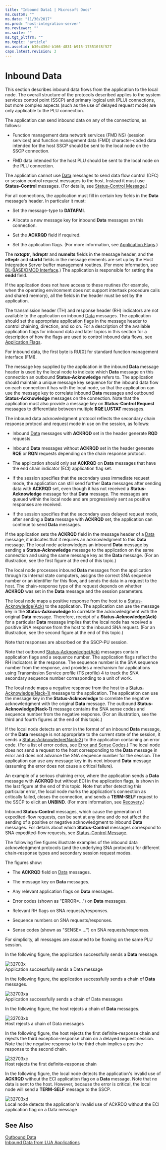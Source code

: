 ```yaml
---
title: "Inbound Data1 | Microsoft Docs"
ms.custom: ""
ms.date: "11/30/2017"
ms.prod: "host-integration-server"
ms.reviewer: ""
ms.suite: ""
ms.tgt_pltfrm: ""
ms.topic: "article"
ms.assetid: b30c436d-b166-4831-b915-175510f8f527
caps.latest.revision: 3
---
```

# Inbound Data
This section describes inbound data flows from the application to the local node. The overall structure of the protocols described applies to the system services control point (SSCP) and primary logical unit (PLU) connections, but more complex aspects (such as the use of delayed request mode) are only applicable to the PLU connection.  
  
 The application can send inbound data on any of the connections, as follows:  
  
-   Function management data network services (FMD NS) (session services) and function management data (FMD) character-coded data intended for the host SSCP should be sent to the local node on the SSCP connection.  
  
-   FMD data intended for the host PLU should be sent to the local node on the PLU connection.  
  
 The application cannot use [Data](../HIS2010/data2.md) messages to send data flow control (DFC) or session control request messages to the host. Instead it must use **Status-Control** messages. (For details, see [Status-Control Message](../HIS2010/status-control-message2.md).)  
  
 For all connections, the application must fill in certain key fields in the **Data** message's header. In particular it must:  
  
-   Set the message-type to **DATAFMI**.  
  
-   Allocate a new message key for inbound **Data** messages on this connection.  
  
-   Set the **ACKRQD** field if required.  
  
-   Set the application flags. (For more information, see [Application Flags](../HIS2010/application-flags2.md).)  
  
 The **nxtqptr**, **hdreptr** and **numelts** fields in the message header, and the **elteptr** and **startd** fields in the message elements are set up by the Host Integration Server buffer management routines. (For more information, see [DL-BASE/DMOD Interface](../HIS2010/dl-base-dmod-interface1.md).) The application is responsible for setting the **endd** field.  
  
 If the application does not have access to these routines (for example, when the operating environment does not support intertask procedure calls and shared memory), all the fields in the header must be set by the application.  
  
 The transmission header (TH) and response header (RH) indicators are not available to the application on inbound [Data](../HIS2010/data2.md) messages. The application should set the appropriate application flags in the message header to control chaining, direction, and so on. For a description of the available application flags for inbound data and later topics in this section for a description of how the flags are used to control inbound data flows, see [Application Flags](../HIS2010/application-flags2.md).  
  
 For inbound data, the first byte is RU[0] for standard function management interface (FMI).  
  
 The message key supplied by the application in the inbound **Data** message header is used by the local node to indicate which **Data** message on this connection an outbound **Status-Acknowledge** refers to. The application should maintain a unique message key sequence for the inbound data flow on each connection it has with the local node, so that the application can use the message key to correlate inbound **Data** messages and outbound **Status-Acknowledge** messages on the connection. Note that the application must also provide a message key on **Status-Control Request** messages to differentiate between multiple **RQE LUSTAT** messages.  
  
 The inbound data acknowledgment protocol reflects the secondary chain response protocol and request mode in use on the session, as follows:  
  
-   Inbound [Data](../HIS2010/data2.md) messages with **ACKRQD** set in the header generate **RQD** requests.  
  
-   Inbound **Data** messages without **ACKRQD** set in the header generate **RQE** or **RQN** requests depending on the chain response protocol.  
  
-   The application should only set **ACKRQD** on **Data** messages that have the end chain indicator (ECI) application flag set.  
  
-   If the session specifies that the secondary uses immediate request mode, the application can still send further **Data** messages after sending data with **ACKRQD** set, even though it has not received a **Status-Acknowledge** message for that **Data** message. The messages are queued within the local node and are progressively sent as positive responses are received.  
  
-   If the session specifies that the secondary uses delayed request mode, after sending a **Data** message with **ACKRQD** set, the application can continue to send **Data** messages.  
  
 If the application sets the **ACKRQD** field in the message header of a [Data](../HIS2010/data2.md) message, it indicates that it requires an acknowledgment to this **Data** message. The local node acknowledges an inbound **Data** message by sending a **Status-Acknowledge** message to the application on the same connection and using the same message key as the **Data** message. (For an illustration, see the first figure at the end of this topic.)  
  
 The local node processes inbound **Data** messages from the application through its internal state computers, assigns the correct SNA sequence number or an identifier for this flow, and sends the data in a request to the host. The chain-response type of the request depends on whether **ACKRQD** was set in the **Data** message and the session parameters.  
  
 The local node maps a positive response from the host to a [Status-Acknowledge(Ack)](../HIS2010/status-acknowledge-ack-1.md) to the application. The application can use the message key in the **Status-Acknowledge** to correlate the acknowledgment with the original **Data** message. Therefore, receipt of a **Status-Acknowledge(Ack)** for a particular **Data** message implies that the local node has received a positive SNA response from the host to the inbound SNA request. (For an illustration, see the second figure at the end of this topic.)  
  
 Note that responses are absorbed on the SSCP-PU session.  
  
 Note that outbound [Status-Acknowledge(Ack)](../HIS2010/status-acknowledge-ack-1.md) messages contain application flags and a sequence number. The application flags reflect the RH indicators in the response. The sequence number is the SNA sequence number from the response, and provides a mechanism for applications using Transmission Service profile (TS profile) 4 to track the SNA secondary sequence number corresponding to a unit of work.  
  
 The local node maps a negative response from the host to a [Status-Acknowledge(Nack-1)](../HIS2010/status-acknowledge-nack-1-2.md) message to the application. The application can use the message key in the **Status-Acknowledge** to correlate the negative acknowledgment with the original **Data** message. The outbound **Status-Acknowledge(Nack-1)** message contains the SNA sense codes and sequence number from the negative response. (For an illustration, see the third and fourth figures at the end of this topic.)  
  
 If the local node detects an error in the format of an inbound **Data** message, or the **Data** message is not appropriate to the current state of the session, it sends a [Status-Acknowledge(Nack-2)](../HIS2010/status-acknowledge-nack-2-1.md) to the application containing an error code. (For a list of error codes, see [Error and Sense Codes](../HIS2010/error-and-sense-codes1.md).) The local node does not send a request to the host corresponding to the **Data** message in error and does not advance the SNA sequence number for the session. The application can use any message key in its next inbound **Data** message (assuming the error does not cause a critical failure).  
  
 An example of a serious chaining error, where the application sends a **Data** message with **ACKRQD** but without ECI in the application flags, is shown in the last figure at the end of this topic. Note that after detecting this particular error, the local node marks the application's connection as critically failed, closes the connection, and sends a **TERM-SELF** request to the SSCP to elicit an **UNBIND**. (For more information, see [Recovery](../HIS2010/recovery2.md).)  
  
 Inbound **Status-Control** messages, which cause the generation of expedited-flow requests, can be sent at any time and do not affect the sending of a positive or negative acknowledgment to inbound **Data** messages. For details about which **Status-Control** messages correspond to SNA expedited-flow requests, see [Status-Control Message](../HIS2010/status-control-message2.md).  
  
 The following five figures illustrate examples of the inbound data acknowledgment protocols (and the underlying SNA protocols) for different chain-response types and secondary session request modes.  
  
 The figures show:  
  
-   The **ACKRQD** field on [Data](../HIS2010/data2.md) messages.  
  
-   The message key on **Data** messages.  
  
-   Any relevant application flags on **Data** messages.  
  
-   Error codes (shown as "ERROR=...") on **Data** messages.  
  
-   Relevant RH flags on SNA requests/responses.  
  
-   Sequence numbers on SNA requests/responses.  
  
-   Sense codes (shown as "SENSE=....") on SNA requests/responses.  
  
 For simplicity, all messages are assumed to be flowing on the same PLU session.  
  
 In the following figure, the application successfully sends a **Data** message.  
  
 ![](../core/media/32703x.gif "32703x")  
Application successfully sends a Data message  
  
 In the following figure, the application successfully sends a chain of **Data** messages.  
  
 ![](../core/media/32703xa.gif "32703xa")  
Application successfully sends a chain of Data messages  
  
 In the following figure, the host rejects a chain of **Data** messages.  
  
 ![](../core/media/32703xb.gif "32703xb")  
Host rejects a chain of Data messages  
  
 In the following figure, the host rejects the first definite-response chain and rejects the third exception-response chain on a delayed request session. Note that the negative response to the third chain implies a positive response to the second chain.  
  
 ![](../core/media/32703xc.gif "32703xc")  
Host rejects the first definite-response chain  
  
 In the following figure, the local node detects the application's invalid use of **ACKRQD** without the ECI application flag on a **Data** message. Note that no data is sent to the host. However, because the error is critical, the local node will send a **TERM-SELF** message to the SSCP.  
  
 ![](../core/media/32703xd.gif "32703xd")  
Local node detects the application's invalid use of ACKRDQ without the ECI application flag on a Data message  
  
## See Also  
 [Outbound Data](../HIS2010/outbound-data2.md)   
 [Inbound Data from LUA Applications](../HIS2010/inbound-data-from-lua-applications2.md)